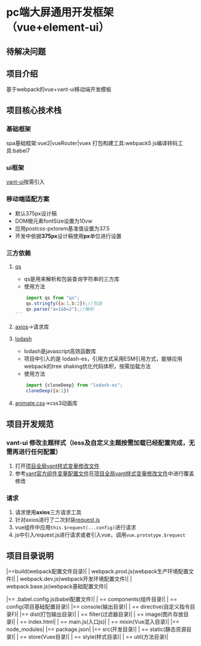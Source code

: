 # pc端大屏通用开发框架（vue+element-ui）

## 待解决问题

## 项目介绍

基于webpack的vue+vant-ui移动端开发模板

## 项目核心技术栈

### 基础框架

spa基础框架:vue2|vueRouter|vuex
打包构建工具:webpack5
js编译转码工具:babel7

### ui框架

[vant-ui](https://vant-contrib.gitee.io/vant/#/zh-CN/home)按需引入

### 移动端适配方案

+ 默认375px设计稿
+ DOM根元素fontSize设置为10vw
+ 应用postcss-pxtorem基准值设置为37.5
+ 开发中依据**375px**设计稿使用**px**单位进行设置
  
### 三方依赖

1. [qs](https://storm4542.github.io/archives/7b89c88d.html)

    + qs是用来解析和包装查询字符串的三方库
    + 使用方法

    ````javascript
        import qs from "qs";
        qs.stringfy({a:1,b:2});//包装
        qs.parse("a=1&b=2");//解析
    ```

2. [axios](http://www.axios-js.com/zh-cn/docs/)->请求库
3. [lodash](https://www.lodashjs.com/docs/latest)

    + lodash是javascript高效函数库
    + 项目中引入的是 lodash-es，引用方式采用ESM引用方式，能够应用webpack的tree shaking优化代码体积，按需加载方法
    + 使用方法

    ```javascript
        import {cloneDeep} from "lodash-es";
        cloneDeep({a:1})
    ```

4. [animate.css](https://animate.style/)->css3动画库

## 项目开发规范

### vant-ui 修改主题样式（less及自定义主题按需加载已经配置完成，无需再进行任何配置）

1. 打开[项目全局vant样式变量修改文件](\src\style\variable\vant-reset-variable.less)
2. 参考[vant官方组件变量配置文件](https://github.com/youzan/vant/blob/dev/src/style/var.less)在[项目全局vant样式变量修改文件](\src\less\variable\vant-reset-variable.less)中进行覆盖修改

### 请求

1. 请求使用**axios**三方请求工具
2. 针对axios进行了二次封装[request.js]((/src/util/request.js))
3. vue组件中应用`this.$request(...config)`进行请求
4. js中引入request.js进行请求或者引入vue，调用`vue.prototype.$request`

## 项目目录说明

|==build(webpack配置文件目录)|
|  webpack.prod.js(webpack生产环境配置文件)|
|  webpack.dev.js(webpack开发环境配置文件)|
|  webpack.base.js(webpack基础配置文件)|

|== .babel.config.js(babel配置文件)|
|   == components(组件目录)|
|   == config(项目基础配置目录)|
|== console(输出目录)|
|   == directive(自定义指令目录F)|
|== dist(打包输出目录)|
|   == filter(过滤器目录)|
|   == image(图片存放目录)|
|   == index.html|
|   == main.js(入口js)|
|   == mixin(Vue混入目录)|
|== node_modules|
|== package.json|
|== src(开发目录)|
|   == static(静态资源目录)|
|   == store(Vuex目录)|
|   == style(样式目录)|
|   == util(方法目录)|
